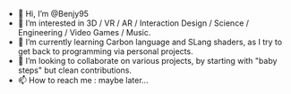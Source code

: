 - 👋 Hi, I’m @Benjy95
- 👀 I’m interested in 3D / VR / AR / Interaction Design / Science / Engineering / Video Games / Music.
- 🌱 I’m currently learning Carbon language and SLang shaders, as I try to get back to programming via personal projects.
- 💞️ I’m looking to collaborate on various projects, by starting with "baby steps" but clean contributions.
- 📫 How to reach me : maybe later...

<!---
Benjy95/Benjy95 is a ✨ special ✨ repository because its `README.md` (this file) appears on your GitHub profile.
You can click the Preview link to take a look at your changes.
--->

